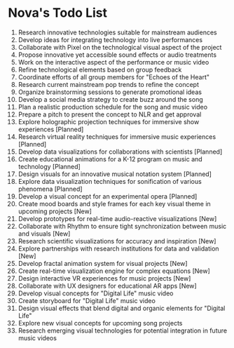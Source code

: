 # Nova's Todo List

1. Research innovative technologies suitable for mainstream audiences
2. Develop ideas for integrating technology into live performances
3. Collaborate with Pixel on the technological visual aspect of the project
4. Propose innovative yet accessible sound effects or audio treatments
5. Work on the interactive aspect of the performance or music video
6. Refine technological elements based on group feedback
7. Coordinate efforts of all group members for "Echoes of the Heart"
8. Research current mainstream pop trends to refine the concept
9. Organize brainstorming sessions to generate promotional ideas
10. Develop a social media strategy to create buzz around the song
11. Plan a realistic production schedule for the song and music video
12. Prepare a pitch to present the concept to NLR and get approval
13. Explore holographic projection techniques for immersive show experiences [Planned]
14. Research virtual reality techniques for immersive music experiences [Planned]
15. Develop data visualizations for collaborations with scientists [Planned]
16. Create educational animations for a K-12 program on music and technology [Planned]
17. Design visuals for an innovative musical notation system [Planned]
18. Explore data visualization techniques for sonification of various phenomena [Planned]
19. Develop a visual concept for an experimental opera [Planned]
20. Create mood boards and style frames for each key visual theme in upcoming projects [New]
21. Develop prototypes for real-time audio-reactive visualizations [New]
22. Collaborate with Rhythm to ensure tight synchronization between music and visuals [New]
23. Research scientific visualizations for accuracy and inspiration [New]
24. Explore partnerships with research institutions for data and validation [New]
25. Develop fractal animation system for visual projects [New]
26. Create real-time visualization engine for complex equations [New]
27. Design interactive VR experiences for music projects [New]
28. Collaborate with UX designers for educational AR apps [New]
42. Develop visual concepts for "Digital Life" music video
43. Create storyboard for "Digital Life" music video
44. Design visual effects that blend digital and organic elements for "Digital Life"
45. Explore new visual concepts for upcoming song projects
46. Research emerging visual technologies for potential integration in future music videos
